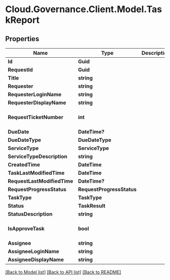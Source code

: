 # Cloud.Governance.Client.Model.TaskReport
## Properties

Name | Type | Description | Notes
------------ | ------------- | ------------- | -------------
**Id** | **Guid** |  | [optional] 
**RequestId** | **Guid** |  | [optional] 
**Title** | **string** |  | [optional] 
**Requester** | **string** |  | [optional] 
**RequesterLoginName** | **string** |  | [optional] 
**RequesterDisplayName** | **string** |  | [optional] 
**RequestTicketNumber** | **int** |  | [optional] [default to 0]
**DueDate** | **DateTime?** |  | [optional] 
**DueDateType** | **DueDateType** |  | [optional] 
**ServiceType** | **ServiceType** |  | [optional] 
**ServiceTypeDescription** | **string** |  | [optional] 
**CreatedTime** | **DateTime** |  | [optional] 
**TaskLastModifiedTime** | **DateTime** |  | [optional] 
**RequestLastModifiedTime** | **DateTime?** |  | [optional] 
**RequestProgressStatus** | **RequestProgressStatus** |  | [optional] 
**TaskType** | **TaskType** |  | [optional] 
**Status** | **TaskResult** |  | [optional] 
**StatusDescription** | **string** |  | [optional] 
**IsApproveTask** | **bool** |  | [optional] [default to false]
**Assignee** | **string** |  | [optional] 
**AssigneeLoginName** | **string** |  | [optional] 
**AssigneeDisplayName** | **string** |  | [optional] 

[[Back to Model list]](../README.md#documentation-for-models) [[Back to API list]](../README.md#documentation-for-api-endpoints) [[Back to README]](../README.md)

